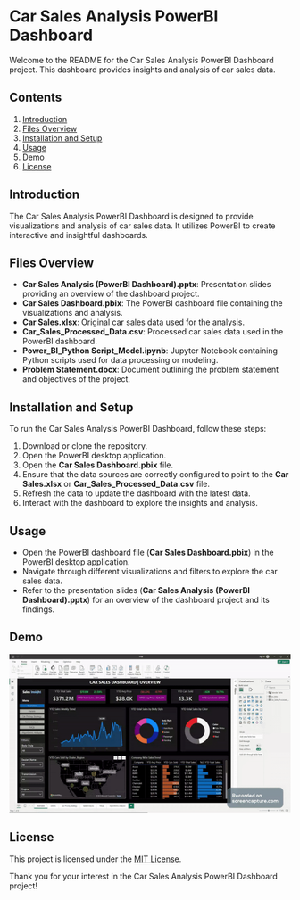# Car Sales Analysis PowerBI Dashboard

Welcome to the README for the Car Sales Analysis PowerBI Dashboard project. This dashboard provides insights and analysis of car sales data.

## Contents
1. [Introduction](#introduction)
2. [Files Overview](#files-overview)
3. [Installation and Setup](#installation-and-setup)
4. [Usage](#usage)
5. [Demo](#demo)
6. [License](#license)

## Introduction
The Car Sales Analysis PowerBI Dashboard is designed to provide visualizations and analysis of car sales data. It utilizes PowerBI to create interactive and insightful dashboards.

## Files Overview
- **Car Sales Analysis (PowerBI Dashboard).pptx**: Presentation slides providing an overview of the dashboard project.
- **Car Sales Dashboard.pbix**: The PowerBI dashboard file containing the visualizations and analysis.
- **Car Sales.xlsx**: Original car sales data used for the analysis.
- **Car_Sales_Processed_Data.csv**: Processed car sales data used in the PowerBI dashboard.
- **Power_BI_Python Script_Model.ipynb**: Jupyter Notebook containing Python scripts used for data processing or modeling.
- **Problem Statement.docx**: Document outlining the problem statement and objectives of the project.

## Installation and Setup
To run the Car Sales Analysis PowerBI Dashboard, follow these steps:
1. Download or clone the repository.
2. Open the PowerBI desktop application.
3. Open the **Car Sales Dashboard.pbix** file.
4. Ensure that the data sources are correctly configured to point to the **Car Sales.xlsx** or **Car_Sales_Processed_Data.csv** file.
5. Refresh the data to update the dashboard with the latest data.
6. Interact with the dashboard to explore the insights and analysis.

## Usage
- Open the PowerBI dashboard file (**Car Sales Dashboard.pbix**) in the PowerBI desktop application.
- Navigate through different visualizations and filters to explore the car sales data.
- Refer to the presentation slides (**Car Sales Analysis (PowerBI Dashboard).pptx**) for an overview of the dashboard project and its findings.

## Demo

![Car Sales Analysis Demo](CarSalesAnalysisScreenRecording.gif)

## License
This project is licensed under the [MIT License](LICENSE).

Thank you for your interest in the Car Sales Analysis PowerBI Dashboard project!
